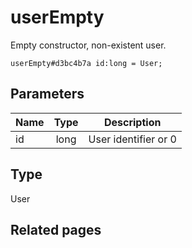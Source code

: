 # userEmpty
Empty constructor, non-existent user.

```
userEmpty#d3bc4b7a id:long = User;
```

## Parameters
| Name | Type | Description |
| ---- | :----: | ----------- |
| id | long | User identifier or 0 |


## Type
User

## Related pages
